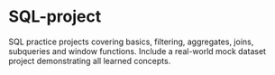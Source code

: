 # SQL-project
SQL practice projects covering basics, filtering, aggregates, joins, subqueries and window functions. Include a real-world mock dataset project demonstrating all learned concepts.
